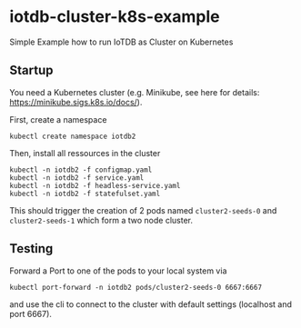 # iotdb-cluster-k8s-example
Simple Example how to run IoTDB as Cluster on Kubernetes

## Startup

You need a Kubernetes cluster (e.g. Minikube, see here for details: https://minikube.sigs.k8s.io/docs/).

First, create a namespace

```
kubectl create namespace iotdb2
```

Then, install all  ressources in the cluster

```
kubectl -n iotdb2 -f configmap.yaml
kubectl -n iotdb2 -f service.yaml
kubectl -n iotdb2 -f headless-service.yaml
kubectl -n iotdb2 -f statefulset.yaml
```

This should trigger the creation of 2 pods named `cluster2-seeds-0` and `cluster2-seeds-1` which form a two node cluster.

## Testing

Forward a Port to one of the pods to your local system via 

```
kubectl port-forward -n iotdb2 pods/cluster2-seeds-0 6667:6667
```

and use the cli to connect to the cluster with default settings (localhost and port 6667).
